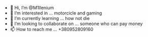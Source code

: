 - 👋 Hi, I’m @M1llenium
- 👀 I’m interested in ... motorcicle and gaming
- 🌱 I’m currently learning ... how not die
- 💞️ I’m looking to collaborate on ... someone who can pay money
- 📫 How to reach me ... +380952809160

<!---
M1llenium/M1llenium is a ✨ special ✨ repository because its `README.md` (this file) appears on your GitHub profile.
You can click the Preview link to take a look at your changes.
--->
